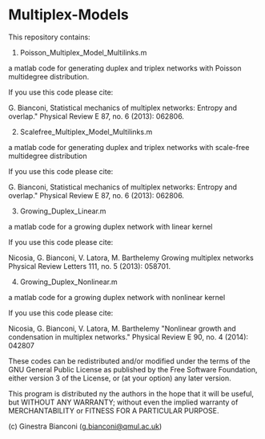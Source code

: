 # Multiplex-Models

This repository contains:

1) Poisson_Multiplex_Model_Multilinks.m 

a matlab code for generating duplex and triplex networks with 
Poisson multidegree distribution.

 If you use this code please cite: 

 G. Bianconi,
Statistical mechanics of multiplex networks: Entropy and overlap." 
Physical Review E 87, no. 6 (2013): 062806.


 
2) Scalefree_Multiplex_Model_Multilinks.m

a matlab code for generating duplex and triplex networks 
with scale-free multidegree distribution

If you use this code please cite: 

  G. Bianconi,
 Statistical mechanics of multiplex networks: Entropy and overlap." 
Physical Review E 87, no. 6 (2013): 062806.
 


3) Growing_Duplex_Linear.m

a matlab code for a  growing duplex network with linear kernel

If you use this code please cite:

 Nicosia, G. Bianconi, V. Latora, M. Barthelemy
 Growing multiplex networks
 Physical Review Letters 111, no. 5 (2013): 058701.



4) Growing_Duplex_Nonlinear.m

a matlab code for a growing duplex network with nonlinear kernel

If you use this code please cite:

 Nicosia, G. Bianconi, V. Latora, M. Barthelemy
 "Nonlinear growth and condensation in multiplex networks." 
 Physical Review E 90, no. 4 (2014): 042807

These codes can be redistributed and/or modified
 under the terms of the GNU General Public License as published by
 the Free Software Foundation, either version 3 of the License, or (at
 your option) any later version.
  
 This program is distributed ny the authors in the hope that it will be 
 useful, but WITHOUT ANY WARRANTY; without even the implied warranty of
 MERCHANTABILITY or FITNESS FOR A PARTICULAR PURPOSE.
  
  (c) Ginestra Bianconi (g.bianconi@qmul.ac.uk)
  
  
